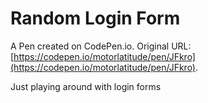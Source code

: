 # Random Login Form

A Pen created on CodePen.io. Original URL: [https://codepen.io/motorlatitude/pen/JFkro](https://codepen.io/motorlatitude/pen/JFkro).

Just playing around with login forms
